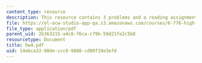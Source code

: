 ```yaml
---
content_type: resource
description: This resource contains 3 problems and a reading assignment.
file: https://ol-ocw-studio-app-qa.s3.amazonaws.com/courses/6-776-high-speed-communication-circuits-spring-2005/14ebca3290deccc89880cd09f19e3efd_hw4.pdf
file_type: application/pdf
parent_uid: 2b363215-a4c8-76ca-c79b-59d21fe2c5b8
resourcetype: Document
title: hw4.pdf
uid: 14ebca32-90de-ccc8-9880-cd09f19e3efd
---
```

